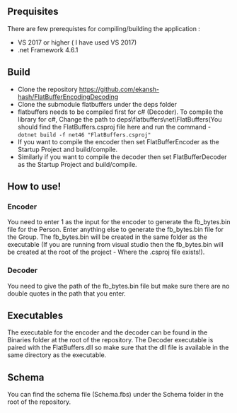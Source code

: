 ## Prequisites

There are few prerequistes for compiling/building the application :

* VS 2017 or higher ( I have used VS 2017)
* .net Framework 4.6.1

## Build

* Clone the repository https://github.com/ekansh-hash/FlatBufferEncodingDecoding
* Clone the submodule flatbuffers under the deps folder
* flatbuffers needs to be compiled first for c# (Decoder). To compile the library for c#, Change the path to deps\flatbuffers\net\FlatBuffers(You should find the FlatBuffers.csproj file here and run the command - 
    ```dotnet build -f net46 "FlatBuffers.csproj"```
* If you want to compile the encoder then set FlatBufferEncoder as the Startup Project and build/compile.
* Similarly if you want to compile the decoder then set FlatBufferDecoder as the Startup Project and build/compile.

## How to use!

  ### Encoder

  You need to enter 1 as the input for the encoder to generate the fb_bytes.bin file for the Person. Enter anything else to generate the fb_bytes.bin file for the Group.
  The fb_bytes.bin will be created in the same folder as the executable (If you are running from visual studio then the fb_bytes.bin will be created at the root of the project - Where the .csproj file exists!).

  ### Decoder

  You need to give the path of the fb_bytes.bin file but make sure there are no double quotes in the path that you enter.

  
  
## Executables

The executable for the encoder and the decoder can be found in the Binaries folder at the root of the repository.
The Decoder executable is paired with the FlatBuffers.dll so make sure that the dll file is available in the same directory as the executable.


## Schema

You can find the schema file (Schema.fbs) under the Schema folder in the root of the repository.